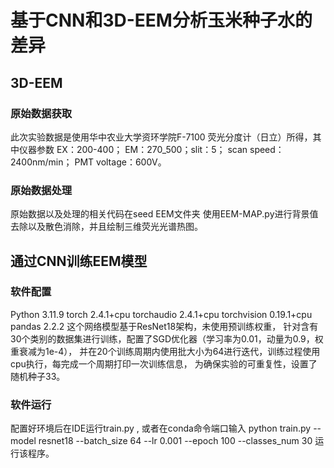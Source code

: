 # 基于CNN和3D-EEM分析玉米种子水的差异
##  3D-EEM
### 原始数据获取
此次实验数据是使用华中农业大学资环学院F-7100 荧光分度计（日立）所得，其中仪器参数
EX：200-400；  EM：270_500；slit：5；  scan speed：2400nm/min；  PMT voltage：600V。
### 原始数据处理
原始数据以及处理的相关代码在seed EEM文件夹
使用EEM-MAP.py进行背景值去除以及散色消除，并且绘制三维荧光光谱热图。
## 通过CNN训练EEM模型 
### 软件配置
Python                    3.11.9
torch                     2.4.1+cpu
torchaudio                2.4.1+cpu
torchvision               0.19.1+cpu
pandas                    2.2.2
这个网络模型基于ResNet18架构，未使用预训练权重，
针对含有30个类别的数据集进行训练，配置了SGD优化器（学习率为0.01，动量为0.9，权重衰减为1e-4），
并在20个训练周期内使用批大小为64进行迭代，训练过程使用cpu执行，每完成一个周期打印一次训练信息，
为确保实验的可重复性，设置了随机种子33。
### 软件运行
配置好环境后在IDE运行train.py ,
或者在conda命令端口输入 python train.py --model resnet18  --batch_size 64 --lr 0.001 --epoch 100 --classes_num 30
运行该程序。
